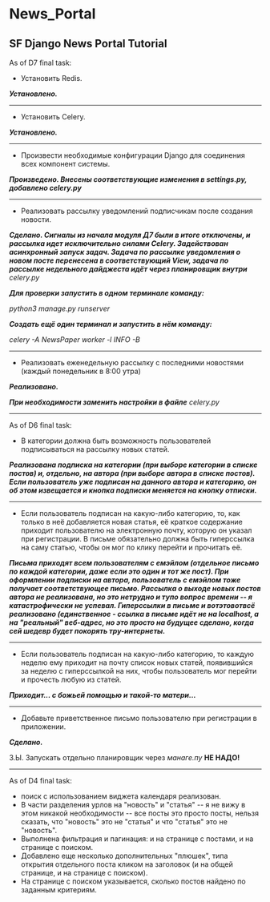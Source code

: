 # News_Portal

## SF Django News Portal Tutorial

As of D7 final task:

* Установить Redis.

***Установлено.***

****

* Установить Celery.

***Установлено.***

****

* Произвести необходимые конфигурации Django для соединения всех компонент системы.

***Произведено. Внесены соответствующие изменения в settings.py, добавлено celery.py***

****

* Реализовать рассылку уведомлений подписчикам после создания новости.

***Сделано. Сигналы из начала модуля Д7 были в итоге отключены, и рассылка идет исключительно силами Celery. Задействован асинхронный запуск задач. Задача по рассылке уведомления о новом посте перенесена в соответствующий View, задача по рассылке недельного дайджеста идёт через планировщик внутри*** *celery.py*

***Для проверки запустить в одном терминале команду:***

*python3 manage.py runserver*

***Создать ещё один терминал и запустить в нём команду:***

*celery -A NewsPaper worker -l INFO -B* 

****

* Реализовать еженедельную рассылку с последними новостями (каждый понедельник в 8:00 утра)

***Реализовано.***

***При необходимости заменить настройки в файле*** *celery.py*


****


As of D6 final task:

* В категории должна быть возможность пользователей подписываться на рассылку новых статей.

***Реализована подписка на категории (при выборе категории в списке постов) и, отдельно, на автора (при выборе автора в списке постов). Если пользователь уже подписан на данного автора и категорию, он об этом извещается и кнопка подписки меняется на кнопку отписки.***

****

* Если пользователь подписан на какую-либо категорию, то, как только в неё добавляется новая статья, её краткое содержание приходит пользователю на электронную почту, которую он указал при регистрации. В письме обязательно должна быть гиперссылка на саму статью, чтобы он мог по клику перейти и прочитать её.

***Письма приходят всем пользователям с емэйлом (отдельное письмо по каждой категории, даже если это один и тот же пост). При оформлении подписки на автора, пользователь с емэйлом тоже получает соответствующее письмо. Рассылка о выходе новых постов автора не реализована, но это нетрудно и тупо вопрос времени -- я катастрофически не успевал. Гиперссылки в письме и вотэтовотвсё реализовано (единственное - ссылка в письме идёт не на localhost, а на "реальный" веб-адрес, но это просто на будущее сделано, когда сей шедевр будет покорять тру-интернеты.***

****

* Если пользователь подписан на какую-либо категорию, то каждую неделю ему приходит на почту список новых статей, появившийся за неделю с гиперссылкой на них, чтобы пользователь мог перейти и прочесть любую из статей.

***Приходит... с божьей помощью и такой-то матери...***

****

* Добавьте приветственное письмо пользователю при регистрации в приложении.

***Сделано.***

З.Ы. Запускать отдельно планировщик через *манаге.пу* **НЕ НАДО!**
****

As of D4 final task:

* поиск с использованием виджета календаря реализован.
* В части разделения урлов на "новость" и "статья" -- я не вижу в этом никакой необходимости -- все посты это просто посты, нельзя сказать, что "новость" это не "статья" и что "статья" это не "новость".
* Выполнена фильтрация и пагинация: и на странице с постами, и на странице с поиском.
* Добавлено еще несколько дополнительных "плюшек", типа открытия отдельного поста кликом на заголовок (и на общей странице, и на странице с поиском).
* На странице с поиском указывается, сколько постов найдено по заданным критериям.